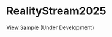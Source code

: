 # RealityStream2025

[View Sample](https://datascape.github.io/RealityStream2025/reports/sample/) (Under Development)